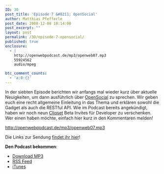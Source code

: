 ```yaml
---
ID: 30
post_title: 'Episode 7 &#8211; OpenSocial'
author: Matthias Pfefferle
post_date: 2008-12-08 10:14:00
post_excerpt: ""
layout: post
permalink: /30/episode-7-opensocial/
published: true
enclosure:
  - |
    http://openwebpodcast.de/mp3/openweb07.mp3
    55924562
    audio/mpeg

btc_comment_counts:
  - 'a:0:{}'
---
```

In der siebten Episode berichten wir anfangs mal wieder kurz über aktuelle Neuigkeiten, um dann ausführlich über <a href="http://opensocial.org">OpenSocial</a> zu sprechen. Wir geben euch eine recht allgemeine Einleitung in das Thema und erklären sowohl die Gadget als auch die RESTful API.
Wie im Podcast bereits angekündigt, haben wir noch neun <a href="http://cliqset.com">Cliqset</a> Beta Invites für Developer zu verschenken. Wer einen haben möchte, einfach hier kurz in den Kommentaren melden!

http://openwebpodcast.de/mp3/openweb07.mp3

Die Links zur Sendung <a href="http://openweb.mixxt.de/networks/wiki/index.episode-7">findet ihr hier</a>!

<strong>Den Podcast bekommen</strong>:
<ul><li><a href="http://openwebpodcast.de/mp3/openweb07.mp3">Download MP3</a></li>
<li><a href="http://feeds.feedburner.com/openwebcast">RSS Feed</a></li>
<li><a href="http://phobos.apple.com/WebObjects/MZStore.woa/wa/viewPodcast?id=294732929">iTunes</a></li></ul>

